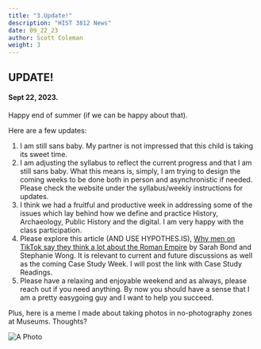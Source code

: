 ```yaml
---
title: "3.Update!"
description: "HIST 3812 News"
date: 09_22_23
author: Scott Coleman
weight: 3
---
```

## UPDATE! 
#### Sept 22, 2023.

Happy end of summer (if we can be happy about that).

Here are a few updates:
1. I am still sans baby. My partner is not impressed that this child is taking its sweet time. 
2. I am adjusting the syllabus to reflect the current progress and that I am still sans baby. What this means is, simply, I am trying to design the coming weeks to be done both in person and asynchronistic if needed. Please check the website under the syllabus/weekly instructions for updates. 
3. I think we had a fruitful and productive week in addressing some of the issues which lay behind how we define and practice History, Archaeology, Public History and the digital. I am very happy with the class participation. 
4. Please explore this article (AND USE HYPOTHES.IS), [Why men on TikTok say they think a lot about the Roman Empire](https://www.msnbc.com/opinion/msnbc-opinion/men-roman-empire-tiktok-trend-rcna105780) by Sarah Bond and Stephanie Wong. It is relevant to current and future discussions as well as the coming Case Study Week. I will post the link with Case Study Readings.
5. Please have a relaxing and enjoyable weekend and as always, please reach out if you need anything. By now you should have a sense that I am a pretty easygoing guy and I want to help you succeed. 

Plus, here is a meme I made about taking photos in no-photography zones at Museums. Thoughts?

![A Photo](MEMES/APhoto.jpg)

